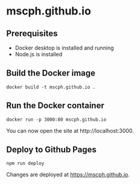# mscph.github.io

## Prerequisites
* Docker desktop is installed and running
* Node.js is installed

## Build the Docker image
`docker build -t mscph.github.io .`

## Run the Docker container
`docker run -p 3000:80 mscph.github.io`

You can now open the site at http://localhost:3000.

## Deploy to Github Pages
`npm run deploy`

Changes are deployed at https://mscph.github.io.